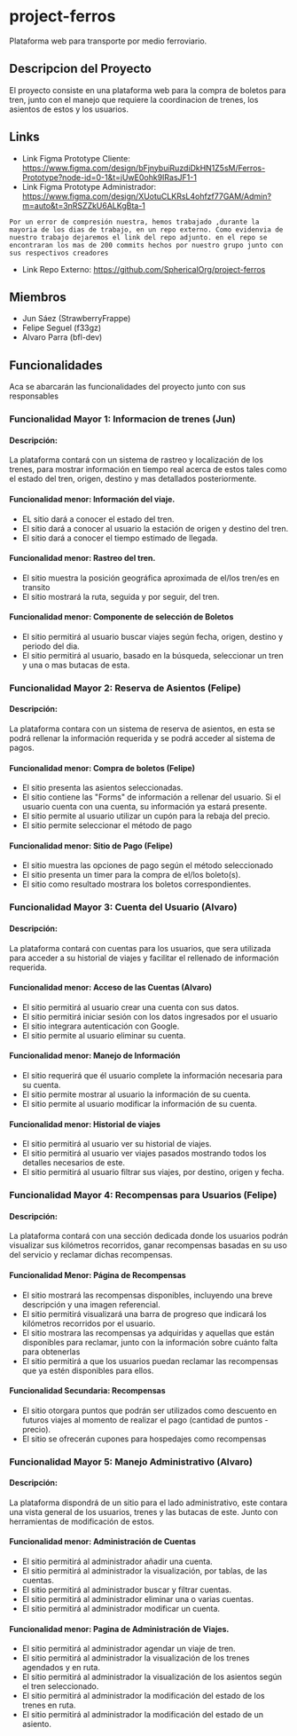 # project-ferros
Plataforma web para transporte por medio ferroviario.

## Descripcion del Proyecto

El proyecto consiste en una plataforma web para la compra de boletos para tren, junto con el manejo que requiere
la coordinacion de trenes, los asientos de estos y los usuarios.

## Links
- Link Figma Prototype Cliente: https://www.figma.com/design/bFjnybuiRuzdiDkHN1Z5sM/Ferros-Prototype?node-id=0-1&t=jUwE0ohk9IRasJF1-1
- Link Figma Prototype Administrador: https://www.figma.com/design/XUotuCLKRsL4ohfzf77GAM/Admin?m=auto&t=3nRSZZkU6ALKgBta-1

`Por un error de compresión nuestra, hemos trabajado ,durante la mayoria de los dias de trabajo, en un repo externo. Como evidenvia de nuestro trabajo dejaremos el
link del repo adjunto. en el repo se encontraran los mas de 200 commits hechos por nuestro grupo junto con sus respectivos creadores`
- Link Repo Externo: https://github.com/SphericalOrg/project-ferros

## Miembros
- Jun Sáez (StrawberryFrappe)
- Felipe Seguel (f33gz)
- Alvaro Parra (bfl-dev)
  
## Funcionalidades
Aca se abarcarán las funcionalidades del proyecto junto con sus responsables

### Funcionalidad Mayor 1: Informacion de trenes (Jun)
#### Descripción:
La plataforma contará con un sistema de rastreo y localización de los trenes, para mostrar información en tiempo real acerca de estos tales como el estado del tren, origen, destino y mas detallados posteriormente.
#### Funcionalidad menor: Información del viaje.
- EL sitio dará a conocer el estado del tren.
- El sitio dará a conocer al usuario la estación de origen y destino del tren.
- El sitio dará a conocer el tiempo estimado de llegada.
#### Funcionalidad menor: Rastreo del tren.  
- El sitio muestra la posición geográfica aproximada de el/los tren/es en transito 
- El sitio mostrará la ruta, seguida y por seguir, del tren.
    
#### Funcionalidad menor: Componente de selección de Boletos
- El sitio permitirá al usuario buscar viajes según fecha, origen, destino y periodo del dia.
- El sitio permitirá al usuario, basado en la búsqueda, seleccionar un tren y una o mas butacas de esta.

### Funcionalidad Mayor 2: Reserva de Asientos (Felipe)
#### Descripción:
La plataforma contara con un sistema de reserva de asientos, en esta se podrá rellenar la información requerida y se podrá acceder al sistema de pagos.

#### Funcionalidad menor: Compra de boletos (Felipe)
- El sitio presenta las asientos seleccionadas.
- El sitio contiene las "Forms" de información a rellenar del usuario. Si el usuario cuenta con una cuenta, su información ya estará presente.
- El sitio permite al usuario utilizar un cupón para la rebaja del precio.
- El sitio permite seleccionar el método de pago
	
#### Funcionalidad menor: Sitio de Pago (Felipe)
- El sitio muestra las opciones de pago según el método seleccionado
- El sitio presenta un timer para la compra de el/los boleto(s).
- El sitio como resultado mostrara los boletos correspondientes.

### Funcionalidad Mayor 3: Cuenta del Usuario (Alvaro)
#### Descripción:
La plataforma contará con cuentas para los usuarios, que sera utilizada para acceder a su historial de viajes y facilitar el rellenado de información requerida.

#### Funcionalidad menor: Acceso de las Cuentas (Alvaro)
- El sitio permitirá al usuario crear una cuenta con sus datos.
- El sitio permitirá iniciar sesión con los datos ingresados por el usuario
- El sitio integrara autenticación con Google.  
- El sitio permite al usuario eliminar su cuenta.
	
#### Funcionalidad menor: Manejo de Información 
- El sitio requerirá que él usuario complete la información necesaria para su cuenta.
- El sitio permite mostrar al usuario la información de su cuenta.
- El sitio permite al usuario modificar la información de su cuenta.

#### Funcionalidad menor: Historial de viajes
- El sitio permitirá al usuario ver su historial de viajes.
- El sitio permitirá al usuario ver viajes pasados mostrando todos los detalles necesarios de este.
- El sitio permitirá al usuario filtrar sus viajes, por destino, origen y fecha.

### Funcionalidad Mayor 4: Recompensas para Usuarios (Felipe)

#### Descripción:
La plataforma contará con una sección dedicada donde los usuarios podrán visualizar sus kilómetros recorridos, ganar recompensas basadas en su uso del servicio y reclamar dichas recompensas. 
#### Funcionalidad Menor: Página de Recompensas 
- El sitio mostrará las recompensas disponibles, incluyendo una breve descripción y una imagen referencial. 
- El sitio permitirá visualizará una barra de progreso que indicará los kilómetros recorridos por el usuario. 
- El sitio mostrara las recompensas ya adquiridas y aquellas que están disponibles para reclamar, junto con la información sobre cuánto falta para obtenerlas 
- El sitio permitirá a que los usuarios puedan reclamar las recompensas que ya estén disponibles para ellos. 
#### Funcionalidad Secundaria: Recompensas 
- El sitio otorgara puntos que podrán ser utilizados como descuento en futuros viajes al momento de realizar el pago (cantidad de puntos - precio). 
- El sitio se ofrecerán cupones para hospedajes como recompensas

### Funcionalidad Mayor 5: Manejo Administrativo (Alvaro)
#### Descripción:
La plataforma dispondrá de un sitio para el lado administrativo, este contara una vista general de los usuarios, trenes y las butacas de este. Junto con herramientas de modificación de estos.

#### Funcionalidad menor: Administración de Cuentas 
- El sitio permitirá al administrador añadir una cuenta.
- El sitio permitirá al administrador la visualización, por tablas, de las cuentas.
- El sitio permitirá al administrador buscar y filtrar cuentas.
- El sitio permitirá al administrador eliminar una o varias cuentas.
- El sitio permitirá al administrador modificar un cuenta.
	
#### Funcionalidad menor: Pagina de Administración de Viajes.
- El sitio permitirá al administrador agendar un viaje de tren.
- El sitio permitirá al administrador la visualización de los trenes agendados y en ruta.
- El sitio permitirá al administrador la visualización de los asientos según el tren seleccionado.
- El sitio permitirá al administrador la modificación del estado de los trenes en ruta.
- El sitio permitirá al administrador la modificación del estado de un asiento.
